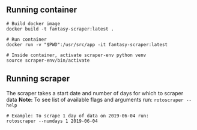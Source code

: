 ## Running container

```
# Build docker image
docker build -t fantasy-scraper:latest .

# Run container
docker run -v "$PWD":/usr/src/app -it fantasy-scraper:latest

# Inside container, activate scraper-env python venv
source scraper-env/bin/activate
```

## Running scraper
The scraper takes a start date and number of days for which to scraper data
**Note:** To see list of available flags and arguments run: `rotoscraper --help`

```
# Example: To scrape 1 day of data on 2019-06-04 run:
rotoscraper --numdays 1 2019-06-04 
```